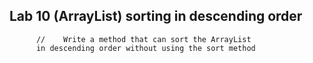 ## Lab 10 (ArrayList) sorting in descending order
          //    Write a method that can sort the ArrayList 
          in descending order without using the sort method